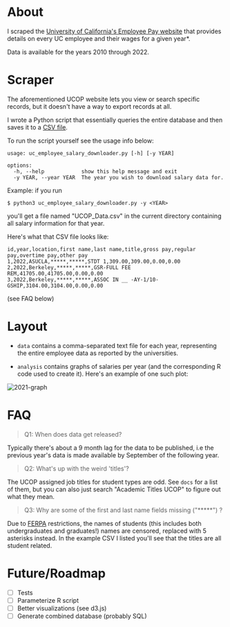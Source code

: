 # About

I scraped the [University of California's Employee Pay website](https://ucannualwage.ucop.edu/wage/) that provides details on every UC employee and their wages for a given year*.

Data is available for the years 2010 through 2022.


# Scraper

The aforementioned UCOP website lets you view or search specific records, but it doesn't have a way to export records at all. 

I wrote a Python script that essentially queries the entire database and then saves it to a [CSV file](https://en.wikipedia.org/wiki/Comma-separated_values).

To run the script yourself see the usage info below:

```
usage: uc_employee_salary_downloader.py [-h] [-y YEAR]

options:
  -h, --help            show this help message and exit
  -y YEAR, --year YEAR  The year you wish to download salary data for.
```

Example: if you run

`$ python3 uc_employee_salary_downloader.py -y <YEAR>`

you'll get a file named "UCOP_Data.csv" in the current directory containing all salary information for that year.

Here's what that CSV file looks like:

```
id,year,location,first name,last name,title,gross pay,regular pay,overtime pay,other pay
1,2022,ASUCLA,*****,*****,STDT 1,309.00,309.00,0.00,0.00
2,2022,Berkeley,*****,*****,GSR-FULL FEE REM,41705.00,41705.00,0.00,0.00
3,2022,Berkeley,*****,*****,ASSOC IN __ -AY-1/10-GSHIP,3104.00,3104.00,0.00,0.00
```

(see FAQ below)

# Layout

* `data` contains a comma-separated text file for each year, representing the entire employee data as reported by the universities.

* `analysis` contains graphs of salaries per year (and the corresponding R code used to create it). Here's an example of one such plot:

![2021-graph](./analysis/2021_data.svg)

# FAQ

> Q1: When does data get released?

Typically there's about a 9 month lag for the data to be published, i.e the previous year's data is made available by September of the following year.

> Q2: What's up with the weird 'titles'?

The UCOP assigned job titles for student types are odd. See `docs` for a list of them, but you can also just search "Academic Titles UCOP" to figure out what they mean.

> Q3: Why are some of the first and last name fields missing ("*****") ?

Due to [FERPA](https://en.wikipedia.org/wiki/Family_Educational_Rights_and_Privacy_Act) restrictions, the names of students (this includes both undergraduates and graduates!) names are censored, replaced with 5 asterisks instead. In the example CSV I listed you'll see that the titles are all student related.


# Future/Roadmap

- [ ] Tests
- [ ] Parameterize R script
- [ ] Better visualizations (see d3.js)
- [ ] Generate combined database (probably SQL)